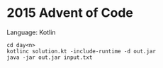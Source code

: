 # 2015 Advent of Code

Language: Kotlin

```console
cd day<n>
kotlinc solution.kt -include-runtime -d out.jar
java -jar out.jar input.txt
```
